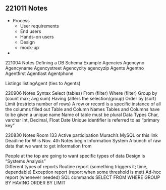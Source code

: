 ## 221011 Notes
* Process
  * User requirements
  * End users
  * Hands-on users
  * Design
  * mock-up
* 

 <!--imported before markdown switch-->
221004 Notes
Defining a DB Schema
Example
Agencies
Agencyno
Agencyname
Agencystreet
Agencycity
agencyzip
Agents
Agentno
Agentfirst
Agentlast
Agentphone


Listings
listingAgent (ties to Agents)



220906 Notes
Syntax
Select (tables)
From (filter)
Where (filter)
Group by (count max; avg sum)
Having (alters the selection/group)
Order by (sort)
Limit (restricts number of rows)
A row or record is a specific instance of all the columns filled out 
Table and Column Names
Tables and Columns have to be given a unique name 
Name of table must be plural
Data Types
Char, varchar
Int, Decimal, Float
Date
Unique identifier is referred to as “primary key”



220830 Notes
Room 133
Active participation
Murach’s MySQL or this link
Deadline for W is Nov. 4th
Notes begin
Information System
A bunch of raw data that we want to get information from


People at the top are going to want specific types of data
Design is “Systems Analysis”    
Different types of reports
Routine report (something triggers it; time, dependable)
Exception report (report when some threshold is met)
Ad-hoc report (whenever needed)
SQL commands
SELECT
FROM
WHERE
GROUP BY
HAVING
ORDER BY
LIMIT
